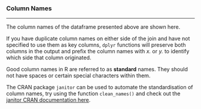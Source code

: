 ### Column Names

***

The column names of the dataframe presented above are shown here. 

If you have duplicate column names on either side of the join and have not specified to use them as key columns, ```dplyr``` functions will preserve both columns in the output and prefix the column names with *x.* or *y.* to identify which side that column originated.

Good column names in R are referred to as **standard** names. They should not have spaces or certain special characters within them. 

The CRAN package ```janitor``` can be used to automate the standardisation of column names, try using the function ```clean_names()``` and check out the [janitor CRAN documentation here](https://cran.r-project.org/web/packages/janitor/vignettes/janitor.html).

